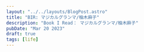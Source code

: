 ```yaml
---
layout: "../../layouts/BlogPost.astro"
title: "BIR: マジカルグランマ/柚木麻子"
description: "Book I Read： マジカルグランマ/柚木麻子"
pubDate: "Mar 20 2023"
draft: true
tags: [life]
---
```

